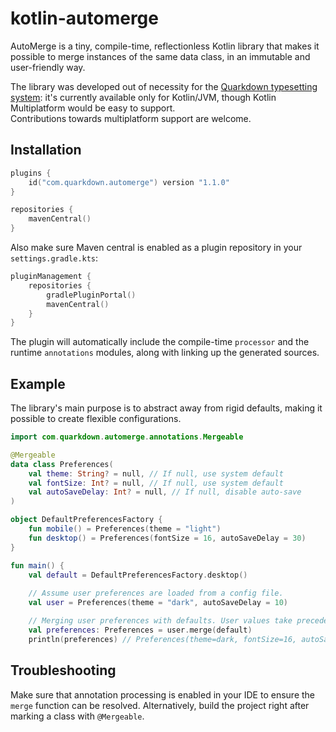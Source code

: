 # kotlin-automerge

AutoMerge is a tiny, compile-time, reflectionless Kotlin library that makes it possible to merge instances of the same data class,
in an immutable and user-friendly way.

The library was developed out of necessity for the [Quarkdown typesetting system](https://github.com/iamgio/quarkdown):
it's currently available only for Kotlin/JVM, though Kotlin Multiplatform would be easy to support.  
Contributions towards multiplatform support are welcome.

## Installation

```kotlin
plugins {
    id("com.quarkdown.automerge") version "1.1.0"
}

repositories {
    mavenCentral()
}
```

Also make sure Maven central is enabled as a plugin repository in your `settings.gradle.kts`:

```kotlin
pluginManagement {
    repositories {
        gradlePluginPortal()
        mavenCentral()
    }
}
```

The plugin will automatically include the compile-time `processor` and the runtime `annotations` modules,
along with linking up the generated sources.

## Example

The library's main purpose is to abstract away from rigid defaults, making it possible to create flexible configurations.

```kotlin
import com.quarkdown.automerge.annotations.Mergeable

@Mergeable
data class Preferences(
    val theme: String? = null, // If null, use system default
    val fontSize: Int? = null, // If null, use system default
    val autoSaveDelay: Int? = null, // If null, disable auto-save
)

object DefaultPreferencesFactory {
    fun mobile() = Preferences(theme = "light")
    fun desktop() = Preferences(fontSize = 16, autoSaveDelay = 30)
}

fun main() {
    val default = DefaultPreferencesFactory.desktop()
  
    // Assume user preferences are loaded from a config file.
    val user = Preferences(theme = "dark", autoSaveDelay = 10)

    // Merging user preferences with defaults. User values take precedence.
    val preferences: Preferences = user.merge(default)
    println(preferences) // Preferences(theme=dark, fontSize=16, autoSaveDelay=10)
```

## Troubleshooting

Make sure that annotation processing is enabled in your IDE to ensure the `merge` function can be resolved. 
Alternatively, build the project right after marking a class with `@Mergeable`.